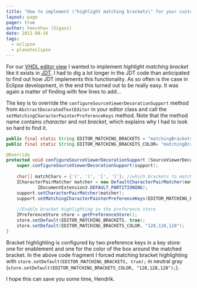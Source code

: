 ```yaml
---
title: "How to implement \"highlight matching brackets\" for your custom editor in Eclipse"
layout: page 
pager: true
author: heeckhau (Sigasi)
date: 2011-08-16
tags: 
  - eclipse
  - planeteclipse
---
```


For our <a href="http://www.sigasi.com/product">VHDL editor view</a> I wanted to implement <em>highlight matching bracket</em> like it exists in <a href="http://www.eclipse.org/jdt/">JDT</a>. I had to dig a lot longer in the JDT code than anticipated to find out how JDT implements this functionality. As so often is the case in Eclipse development, in the end this turned out to be really easy. It was again a matter of finding with few lines to add...

The key is to override the `configureSourceViewerDecorationSupport` method from `AbstractDecoratedTextEditor` in your editor class and call the `setMatchingCharacterPainterPreferenceKeys` method. Note that the method name contains <em>character</em> and not <em>bracket</em>, which explains why I had to look so hard to find it.

```java
public final static String EDITOR_MATCHING_BRACKETS = "matchingBrackets";
public final static String EDITOR_MATCHING_BRACKETS_COLOR= "matchingBracketsColor";

@Override
protected void configureSourceViewerDecorationSupport (SourceViewerDecorationSupport support) {
	super.configureSourceViewerDecorationSupport(support);		
	
	char[] matchChars = {'(', ')', '[', ']'}; //which brackets to match		
	ICharacterPairMatcher matcher = new DefaultCharacterPairMatcher(matchChars ,
			IDocumentExtension3.DEFAULT_PARTITIONING);
	support.setCharacterPairMatcher(matcher);
	support.setMatchingCharacterPainterPreferenceKeys(EDITOR_MATCHING_BRACKETS,EDITOR_MATCHING_BRACKETS_COLOR);
	
	//Enable bracket highlighting in the preference store
	IPreferenceStore store = getPreferenceStore();
	store.setDefault(EDITOR_MATCHING_BRACKETS, true);
	store.setDefault(EDITOR_MATCHING_BRACKETS_COLOR, "128,128,128");
}
```

Bracket highlighting is configured by two preference keys in a key store: one for enablement and one for the color of the box around the matched bracket. In the above code fragment I forced matching bracket highlighting with `store.setDefault(EDITOR_MATCHING_BRACKETS, true);` in neutral gray (`store.setDefault(EDITOR_MATCHING_BRACKETS_COLOR, "128,128,128");`).

I hope this can save you some time,
Hendrik.